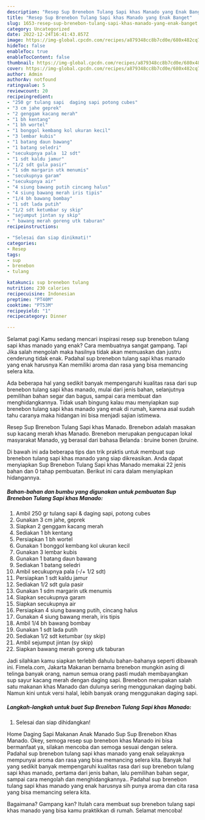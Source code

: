 ```yaml
---
description: "Resep Sup Brenebon Tulang Sapi khas Manado yang Enak Banget"
title: "Resep Sup Brenebon Tulang Sapi khas Manado yang Enak Banget"
slug: 1653-resep-sup-brenebon-tulang-sapi-khas-manado-yang-enak-banget
category: Uncategorized
date: 2022-12-24T16:41:43.857Z
image: https://img-global.cpcdn.com/recipes/a879348cc8b7cd0e/680x482cq70/sup-brenebon-tulang-sapi-khas-manado-foto-resep-utama.jpg
hideToc: false
enableToc: true
enableTocContent: false
thumbnail: https://img-global.cpcdn.com/recipes/a879348cc8b7cd0e/680x482cq70/sup-brenebon-tulang-sapi-khas-manado-foto-resep-utama.jpg
cover: https://img-global.cpcdn.com/recipes/a879348cc8b7cd0e/680x482cq70/sup-brenebon-tulang-sapi-khas-manado-foto-resep-utama.jpg
author: Admin
authorAv: notfound
ratingvalue: 5
reviewcount: 20
recipeingredient:
- "250 gr tulang sapi  daging sapi potong cubes"
- "3 cm jahe geprek"
- "2 genggam kacang merah"
- "1 bh kentang"
- "1 bh wortel"
- "1 bonggol kembang kol ukuran kecil"
- "3 lembar kubis"
- "1 batang daun bawang"
- "1 batang seledri"
- "secukupnya pala  12 sdt"
- "1 sdt kaldu jamur"
- "1/2 sdt gula pasir"
- "1 sdm margarin utk menumis"
- "secukupnya garam"
- "secukupnya air"
- "4 siung bawang putih cincang halus"
- "4 siung bawang merah iris tipis"
- "1/4 bh bawang bombay"
- "1 sdt lada putih"
- "1/2 sdt ketumbar sy skip"
- "sejumput jintan sy skip"
- " bawang merah goreng utk taburan"
recipeinstructions:

- "Selesai dan siap dinikmati!"
categories:
- Resep
tags:
- sup
- brenebon
- tulang

katakunci: sup brenebon tulang 
nutrition: 230 calories
recipecuisine: Indonesian
preptime: "PT40M"
cooktime: "PT53M"
recipeyield: "1"
recipecategory: Dinner

---
```



Selamat pagi Kamu sedang mencari inspirasi resep sup brenebon tulang sapi khas manado yang enak? Cara membuatnya sangat gampang. Tapi Jika salah mengolah maka hasilnya tidak akan memuaskan dan justru cenderung tidak enak. Padahal sup brenebon tulang sapi khas manado yang enak harusnya Kan memiliki aroma dan rasa yang bisa memancing selera kita.


Ada beberapa hal yang sedikit banyak mempengaruhi kualitas rasa dari sup brenebon tulang sapi khas manado, mulai dari jenis bahan, selanjutnya pemilihan bahan segar dan bagus, sampai cara membuat dan menghidangkannya. Tidak usah bingung kalau mau menyiapkan sup brenebon tulang sapi khas manado yang enak di rumah, karena asal sudah tahu caranya maka hidangan ini bisa menjadi sajian istimewa.

Resep Sup Brenebon Tulang Sapi khas Manado. Brenebon adalah masakan sup kacang merah khas Manado. Brenebon merupakan pengucapan lokal masyarakat Manado, yg berasal dari bahasa Belanda : bruine bonen (bruine.


Di bawah ini ada beberapa tips dan trik praktis untuk membuat sup brenebon tulang sapi khas manado yang siap dikreasikan. Anda dapat menyiapkan Sup Brenebon Tulang Sapi khas Manado memakai 22 jenis bahan dan 0 tahap pembuatan. Berikut ini cara dalam menyiapkan hidangannya.

<!--inarticleads1-->

##### Bahan-bahan dan bumbu yang digunakan untuk pembuatan Sup Brenebon Tulang Sapi khas Manado:

1. Ambil 250 gr tulang sapi &amp; daging sapi, potong cubes
1. Gunakan 3 cm jahe, geprek
1. Siapkan 2 genggam kacang merah
1. Sediakan 1 bh kentang
1. Persiapkan 1 bh wortel
1. Gunakan 1 bonggol kembang kol ukuran kecil
1. Gunakan 3 lembar kubis
1. Gunakan 1 batang daun bawang
1. Sediakan 1 batang seledri
1. Ambil secukupnya pala (-/+ 1/2 sdt)
1. Persiapkan 1 sdt kaldu jamur
1. Sediakan 1/2 sdt gula pasir
1. Gunakan 1 sdm margarin utk menumis
1. Siapkan secukupnya garam
1. Siapkan secukupnya air
1. Persiapkan 4 siung bawang putih, cincang halus
1. Gunakan 4 siung bawang merah, iris tipis
1. Ambil 1/4 bh bawang bombay
1. Gunakan 1 sdt lada putih
1. Sediakan 1/2 sdt ketumbar (sy skip)
1. Ambil sejumput jintan (sy skip)
1. Siapkan  bawang merah goreng utk taburan


Jadi silahkan kamu siapkan terlebih dahulu bahan-bahanya seperti dibawah ini. Fimela.com, Jakarta Makanan bernama brenebon mungkin asing di telinga banyak orang, namun semua orang pasti mudah membayangkan sup sayur kacang merah dengan daging sapi. Brenebon merupakan salah satu makanan khas Manado dan dulunya sering menggunakan daging babi. Namun kini untuk versi halal, lebih banyak orang menggunakan daging sapi. 

<!--inarticleads2-->

##### Langkah-langkah untuk buat Sup Brenebon Tulang Sapi khas Manado:


1. Selesai dan siap dihidangkan!

Home Daging Sapi Makanan Anak Manado Sup Sup Brenebon Khas Manado. Okey, semoga resep sup brenebon khas Manado ini bisa bermanfaat ya, silakan mencoba dan semoga sesuai dengan selera. Padahal sup brenebon tulang sapi khas manado yang enak selayaknya mempunyai aroma dan rasa yang bisa memancing selera kita. Banyak hal yang sedikit banyak mempengaruhi kualitas rasa dari sup brenebon tulang sapi khas manado, pertama dari jenis bahan, lalu pemilihan bahan segar, sampai cara mengolah dan menghidangkannya.. Padahal sup brenebon tulang sapi khas manado yang enak harusnya sih punya aroma dan cita rasa yang bisa memancing selera kita. 

Bagaimana? Gampang kan? Itulah cara membuat sup brenebon tulang sapi khas manado yang bisa kamu praktikkan di rumah. Selamat mencoba!
